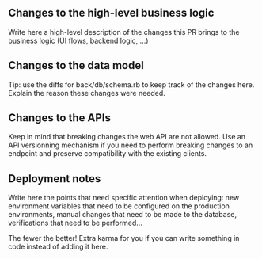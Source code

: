 ## Changes to the high-level business logic

Write here a high-level description of the changes this PR brings to the business logic (UI flows, backend logic, ...)

## Changes to the data model

Tip: use the diffs for back/db/schema.rb to keep track of the changes here. Explain the reason these changes were needed.

## Changes to the APIs

Keep in mind that breaking changes the web API are not allowed. Use an API versionning mechanism if you need to perform breaking
changes to an endpoint and preserve compatibility with the existing clients.

## Deployment notes

Write here the points that need specific attention when deploying: new environment variables that need to be configured on the
production environments, manual changes that need to be made to the database, verifications that need to be performed...

The fewer the better! Extra karma for you if you can write something in code instead of adding it here.

